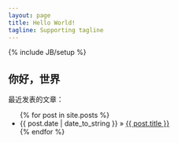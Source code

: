 ```yaml
---
layout: page
title: Hello World!
tagline: Supporting tagline
---
```

{% include JB/setup %}

    
## 你好，世界

最近发表的文章：

<ul class="posts">
  {% for post in site.posts %}
    <li><span>{{ post.date | date_to_string }}</span> &raquo; <a href="{{ BASE_PATH }}{{ post.url }}">{{ post.title }}</a></li>
  {% endfor %}
</ul>



